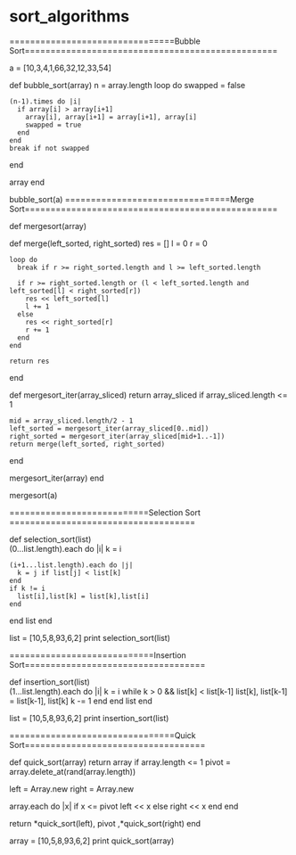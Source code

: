 # sort_algorithms

================================Bubble Sort=================================================

a = [10,3,4,1,66,32,12,33,54]

def bubble_sort(array)
  n = array.length
  loop do
    swapped = false
     
    (n-1).times do |i|
      if array[i] > array[i+1]
        array[i], array[i+1] = array[i+1], array[i]
        swapped = true
      end
    end
    break if not swapped
  end

  array
end

bubble_sort(a)
================================Merge Sort=================================================

def mergesort(array)
  
  def merge(left_sorted, right_sorted)
    res = []
    l = 0
    r = 0

    loop do
      break if r >= right_sorted.length and l >= left_sorted.length

      if r >= right_sorted.length or (l < left_sorted.length and left_sorted[l] < right_sorted[r])
        res << left_sorted[l]
        l += 1
      else
        res << right_sorted[r]
        r += 1
      end
    end

    return res
  end

  def mergesort_iter(array_sliced)
    return array_sliced if array_sliced.length <= 1

    mid = array_sliced.length/2 - 1
    left_sorted = mergesort_iter(array_sliced[0..mid])
    right_sorted = mergesort_iter(array_sliced[mid+1..-1])
    return merge(left_sorted, right_sorted)
  end

  mergesort_iter(array)
end

mergesort(a)

===========================Selection Sort ====================================


def selection_sort(list)  
  (0...list.length).each do |i|
    k = i

    (i+1...list.length).each do |j|
      k = j if list[j] < list[k]
    end
    if k != i
      list[i],list[k] = list[k],list[i] 
    end
  end
  list
end 


list = [10,5,8,93,6,2]
print selection_sort(list)

============================Insertion Sort===================================

def insertion_sort(list)  
  (1...list.length).each do |i| 
      k = i
      while k > 0 && list[k] < list[k-1]
        list[k], list[k-1] = list[k-1], list[k]
        k -= 1
      end
  end
  list
end 

list = [10,5,8,93,6,2]
print insertion_sort(list)

================================Quick Sort===================================

def quick_sort(array)
  return array if array.length <= 1
  pivot = array.delete_at(rand(array.length))

  left = Array.new
  right = Array.new
  
  array.each do |x|
    if x <= pivot
      left << x
    else
      right << x
    end
  end

  return *quick_sort(left), pivot ,*quick_sort(right)
end

array = [10,5,8,93,6,2]
print quick_sort(array)



